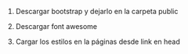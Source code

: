 
1. Descargar bootstrap y dejarlo en la carpeta public

2. Descargar font awesome

3. Cargar los estilos en la páginas desde link en head